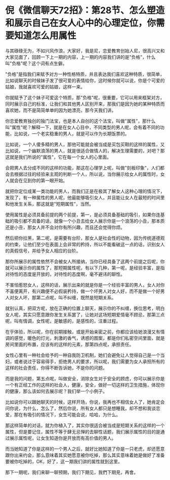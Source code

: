 # 倪《微信聊天72招》：第28节、怎么塑造和展示自己在女人心中的心理定位，你需要知道怎么用属性

与其碌碌无为，不如兴风作浪，大家好，我是尼，恋爱教育创始人尼，很高兴又和大家见面了，回顾一下上一期的内容，上一期的内容我们讲的是"负格"，什么叫"负格"呢？这个词有点生僻。

"负格"是指我们来赋予对方一种性格特质，并且表达我们喜欢这种特质，很简单，比如说聊天的时候妹子发了很可爱的表情给你，这时候你就可以说，你是个可爱的姑娘，我就喜欢可爱的姑娘，这样一来。

你就赋予了这个妹子可爱这个特质，那"负格"呢，很重要，它可以用来框架对方，同时展示自己的标准，让我们和其他男人区别开来，那我们是因为她的某种特质而喜欢她，而不是简简单单的因为她漂亮，那今天我们讲。

你恋爱教育独创的独门法宝，也是本人自创的这个法宝，叫做"属性"，那什么叫"属性"呢？解释一下，就是在女人心目中，不同类型的男人呢，会有着不同的功能，比如说，一个老实稳重的男人，就是可以作为长期饭票的。

比如说，一个人傻多精的男人，那他可能就会被当成是买包买鞋的这样的属性，又比如说，一个幽默浪荡的男人，就是很适合做情人的，解决生理需要的，对吧？那这就是我们所说的"属性"，它在每一个女人的心里面。

会把男人去分成不同的这样的功能，那这在心理学上呢，叫做"刻板印象"，人们都会去根据过往的经验来主观的判断一个人，所以说，当你展示给女人的属性时，女人就会在见到你的第一眼开始。

就把你定位成某一类功能的男人，而我们正是在极其了解女人这种心理的情况下，发现了，有一种属性的男人呢，他最能够吸引女人，并且能让女人在最短的时间里和他发生关系，那这就是"短期属性"，当然。

使用属性是必须具备前提的两个前提，第一，是必须具备基础的吸引，如果你连基础的吸引都不具备的话，就像一个小丑去给女人展示你是一个浪荡的小丑，那本质还是小丑，那女人并不会对你有所兴趣，而且还会觉得你烦。

然后把你拉黑，第二呢，是需要有台阶，那女人是社会性的动物，因为传统道德观的约束，让他们至少在表面上会非常的矜持，所以不能看破这一点的话，识别女人的真假信号，并给予女人相应的台阶。

那你所展示的属性依然不会被女人所接纳，当你已经具备了这两个前提之后呢，你就可以展示你的属性了，那短期属性呢，有以下几种，第一呢，是经验丰富，是指对待性的态度是开放的，对待性的态度啊，毫不避讳的聊性。

不害怕惹怒女人，这样的话，展示出来的就是你是一个经验丰富的男人，女人对你不喜便离开，有兴趣便不必假装矜持，做一个坏男人对女人好，而不是做一个好男人对女人坏，那第二点呢，叫不纠缠，既然是短期关系。

就别认真，把双方呢，放在正确的位置上聊天，展示你的不纠缠，换位思考，明白女人呢，其实只愿意跟你发生关系罢了，让她对这场短期爱情毫不顾忌，那第三点呢，叫有情调，女性呢，是敏感的，是感性的，注重过程。

在乎体验，所以呢，你在前期接触，或是开始亲密之前，你都应该给她浪漫又有情调的感觉，暖色的灯光，刺激的香气，诱惑的图案，都是你们私密空间里面，就是房间里面的布置，应该有的这样的元素，那第四点呢，承担责任。

女性心里有一种社会给予的一种自我防卫机制，她们会避免让人觉得自己是一个当妇，或者说过于容易得手，拒绝男人的要求，所以呢，我们需要为女人承担所有的这样的社会责任，你得不断告诉她，不是你的问题。

而是我的问题，第五点呢，叫做安全，消除女生对于安全的顾虑，你可以展示你是一个有正经工作的这样的社会人，健康，安全，做好一切这样的卫生措施，体现你的健康，那么该如何去展示呢？我们举一个小例子。

比如说你可以跟她聊天的时候，这样开场，你说，我再也不相信女人了，她肯定会问你说，为什么，怎么了，然后你说，所有女人都只是想睡我，却不想和我谈恋爱，那在有吸引的情况下，女生可能会说，哈哈，为什么。

那这样简单的对话，就为你植入了，其实你很适合被当成是短期关系的这样的一个属性，但是要记住，属性不等于肆无忌惮的去聊性话题，我们展示属性的目的是通过展示属性呢，让女生知道你是开放而有高价值的男人。

而当她知道了你是这样的一个男人之后，就好比她知道了你是一只老虎，却还愿意跟你出来约会，那么意味着其实她愿意被你吃掉，那么其实意味着她是做好了准备要被你吃掉的，OK，好了，这一期我们讲的属性就到这里。

那下一期呢，我们来聊一聊预期，我们下期见，我們下期見，再會。
